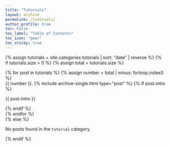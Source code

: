 ```yaml
---
title: "Tutorials"
layout: archive
permalink: /tutorials/
author_profile: true
toc: False
toc_label: "Table of Contents"
toc_icon: "gear"
toc_sticky: true
---
```


{% assign tutorials = site.categories.tutorials | sort: "date" | reverse %}
{% if tutorials.size > 0 %}
  {% assign total = tutorials.size %}
  <div class="entries-list">
    {% for post in tutorials %}
      {% assign number = total | minus: forloop.index0 %}
      <div class="tutorial-entry">
        <span class="tutorial-number">{{ number }}.</span>
        {% include archive-single.html type="post" %}
        {% if post.intro %}
            <p class="tutorial-intro">{{ post.intro }}</p>
        {% endif %}
      </div>
    {% endfor %}
  </div>
{% else %}
  <p>No posts found in the <code>tutorial</code> category.</p>
{% endif %}